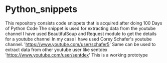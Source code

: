 # Python_snippets
This repository consists code snippets that is acquired after doing 100 Days of Python Code
The snippet is used for extracting data from the youtube channel
I have used BeautifulSoup and Request module to get the details for a youtube channel
In my case I have used Corey Schafer's youtube channel.
'https://www.youtube.com/user/schafer5'
Same can be used to extract data from other youtube user like sentdex
'https://www.youtube.com/user/sentdex'
This is a working prototype

